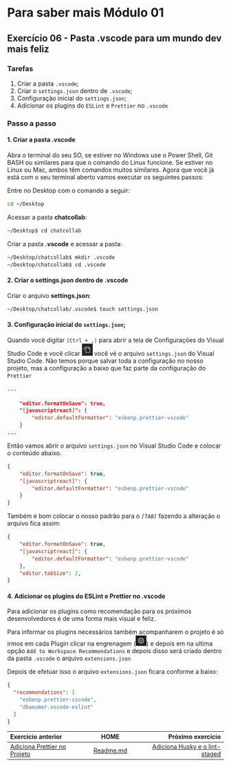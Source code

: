 # Para saber mais Módulo 01

## Exercício 06 - Pasta .vscode para um mundo dev mais feliz

### Tarefas
1. Criar a pasta `.vscode`;
2. Criar o `settings.json` dentro de `.vscode`;
3. Configuração inicial do `settings.json`;
4. Adicionar os plugins do `ESLint` e `Prettier` no `.vscode`

### Passo a passo
#### 1. Criar a pasta .vscode

Abra o terminal do seu SO, se estiver no Windows use o Power Shell, Git BASH ou similares para que o comando do Linux funcione. Se estiver no Linux ou Mac, ambos têm comandos muitos similares. Agora que você já está com o seu terminal aberto vamos executar os seguintes passos:

Entre no Desktop com o comando a seguir:
```bash
cd ~/Desktop
```

Acessar a pasta **chatcollab**:
```bash
~/Desktop$ cd chatcollab
```

Criar a pasta **.vscode** e acessar a pasta:
```bash
~/Desktop/chatcollab$ mkdir .vscode
~/Desktop/chatcollab$ cd .vscode
```

#### 2. Criar o settings.json dentro de .vscode

Criar o arquivo **settings.json**:
```bash
~/Desktop/chatcollab/.vscode$ touch settings.json
```

#### 3. Configuração inicial do `settings.json`;

Quando você digitar `(Ctrl + ,)` para abrir a tela de Configurações do Visual Studio Code e você clicar ![abrir configuração JSON](img/ico-config-json-vscode.png) você vé o arquivo `settings.json` do Visual Studio Code. Não temos porque salvar toda a configuração no nosso projeto, mas a configuração a baixo que faz parte da configuração do `Prettier`

```JSON
...

    "editor.formatOnSave": true,
    "[javascriptreact]": {
        "editor.defaultFormatter": "esbenp.prettier-vscode"
    }
...
```

Então vamos abrir o arquivo `settings.json` no Visual Studio Code e colocar o conteúdo abaixo.

```JSON
{
    "editor.formatOnSave": true,
    "[javascriptreact]": {
        "editor.defaultFormatter": "esbenp.prettier-vscode"
    }
}
```

Também é bom colocar o nosso padrão para o *`[TAB]`* fazendo a alteração o arquivo fica assim:

```JSON
{
    "editor.formatOnSave": true,
    "[javascriptreact]": {
        "editor.defaultFormatter": "esbenp.prettier-vscode"
    },
    "editor.tabSize": 2,
}
```

#### 4. Adicionar os plugins do ESLint e Prettier no .vscode

Para adicionar os plugins como recomendação para os próximos desenvolvedores é de uma forma mais visual e feliz.

Para informar os plugins necessários também acompanharem o projeto é só irmos em cada Plugin clicar na engrenagem (![engrenagem](img/ico-settings.png)) e depois em na ultima opção `Add to Workspace Recommendations` e depois disso será criado dentro da pasta `.vscode` o arquivo `extensions.json`

Depois de efetuar isso o arquivo `extensions.json` ficara conforme a baixo:
```JSON
{
  "recommendations": [
    "esbenp.prettier-vscode",
    "dbaeumer.vscode-eslint"
  ]
}
```

|Exercício anterior| HOME |Próximo exercício|
|:-|:----:|----------------:|
|[Adiciona Prettier no Projeto](modulo-01-exercicio-03.md)|[Readme.md](README.md)|[Adiciona Husky e o lint-staged](modulo-01-exercicio-05.md)|
